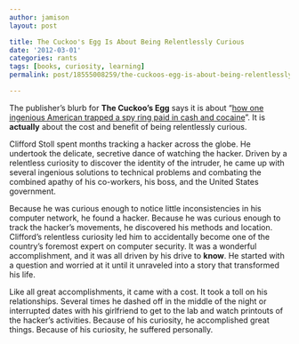 ```yaml
---
author: jamison
layout: post

title: The Cuckoo's Egg Is About Being Relentlessly Curious
date: '2012-03-01'
categories: rants
tags: [books, curiosity, learning]
permalink: post/18555008259/the-cuckoos-egg-is-about-being-relentlessly-curious

---
```


The publisher’s blurb for **The Cuckoo’s Egg** says it is about “[how
one ingenious American trapped a spy ring paid in cash and
cocaine](http://www.amazon.com/Cuckoos-Egg-Tracking-Computer-Espionage/dp/0743411463)”.
It is **actually** about the cost and benefit of being relentlessly
curious.

Clifford Stoll spent months tracking a hacker across the globe. He
undertook the delicate, secretive dance of watching the hacker. Driven
by a relentless curiosity to discover the identity of the intruder, he
came up with several ingenious solutions to technical problems and
combating the combined apathy of his co-workers, his boss, and the
United States government.

Because he was curious enough to notice little inconsistencies in his
computer network, he found a hacker. Because he was curious enough to
track the hacker’s movements, he discovered his methods and location.
Clifford’s relentless curiosity led him to accidentally become one of
the country’s foremost expert on computer security. It was a wonderful
accomplishment, and it was all driven by his drive to **know**. He
started with a question and worried at it until it unraveled into a
story that transformed his life.

Like all great accomplishments, it came with a cost. It took a toll on
his relationships. Several times he dashed off in the middle of the
night or interrupted dates with his girlfriend to get to the lab and
watch printouts of the hacker’s activities. Because of his curiosity, he
accomplished great things. Because of his curiosity, he suffered
personally.
